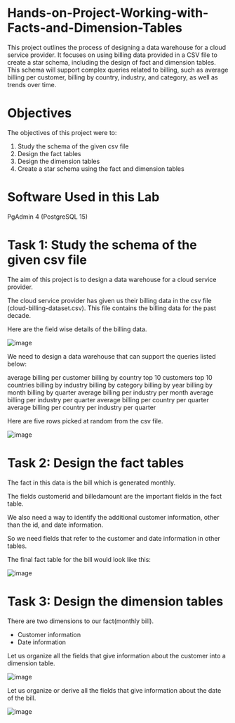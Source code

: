# Hands-on-Project-Working-with-Facts-and-Dimension-Tables

This project outlines the process of designing a data warehouse for a cloud service provider. 
It focuses on using billing data provided in a CSV file to create a star schema, including the design of fact and dimension tables. 
This schema will support complex queries related to billing, such as average billing per customer, billing by country, industry, 
and category, as well as trends over time.

# Objectives
The objectives of this project were to:

1. Study the schema of the given csv file
2. Design the fact tables
3. Design the dimension tables
4. Create a star schema using the fact and dimension tables

# Software Used in this Lab

PgAdmin 4 (PostgreSQL 15)

# Task 1: Study the schema of the given csv file

The aim of this project is to design a data warehouse for a cloud service provider.

The cloud service provider has given us their billing data in the csv file (cloud-billing-dataset.csv). This file contains the billing data for the past decade.

Here are the field wise details of the billing data.

![image](https://github.com/user-attachments/assets/1cc89937-84c9-4d43-ac45-acb40cf99517)

We need to design a data warehouse that can support the queries listed below:

average billing per customer
billing by country
top 10 customers
top 10 countries
billing by industry
billing by category
billing by year
billing by month
billing by quarter
average billing per industry per month
average billing per industry per quarter
average billing per country per quarter
average billing per country per industry per quarter

Here are five rows picked at random from the csv file.

![image](https://github.com/user-attachments/assets/c18df32b-66e5-4ec2-9a2b-1c8edcfc980e)

# Task 2: Design the fact tables

The fact in this data is the bill which is generated monthly.

The fields customerid and billedamount are the important fields in the fact table.

We also need a way to identify the additional customer information, other than the id, and date information. 

So we need fields that refer to the customer and date information in other tables.

The final fact table for the bill would look like this:

![image](https://github.com/user-attachments/assets/5acc399e-1c40-4431-8442-21a56e090bbb)

# Task 3: Design the dimension tables
There are two dimensions to our fact(monthly bill).

  - Customer information
  - Date information

Let us organize all the fields that give information about the customer into a dimension table.

![image](https://github.com/user-attachments/assets/7c51e5a8-ba9e-4bbe-907f-a8ffc55b5381)

Let us organize or derive all the fields that give information about the date of the bill.

![image](https://github.com/user-attachments/assets/7da89f53-0ecc-436e-99f8-88db556f6831)


